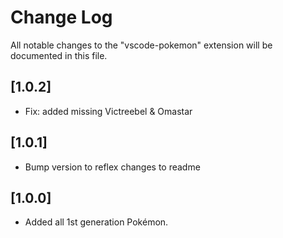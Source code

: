 # Change Log

All notable changes to the "vscode-pokemon" extension will be documented in this file.

## [1.0.2]

- Fix: added missing Victreebel & Omastar

## [1.0.1]

- Bump version to reflex changes to readme

## [1.0.0]

- Added all 1st generation Pokémon.
